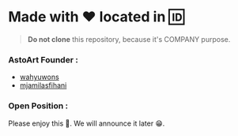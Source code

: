 # Made with :heart: located in :id:

> **Do not clone** this repository, because it's COMPANY purpose.

### AstoArt Founder :

 * [wahyuwons](https://github.com/wahyuwons)
 * [mjamilasfihani](https://github.com/mjamilasfihani)

### Open Position :

Please enjoy this :pizza:. We will announce it later :grin:.